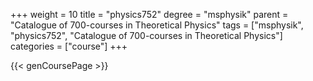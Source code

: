 +++
weight = 10
title = "physics752"
degree = "msphysik"
parent = "Catalogue of 700-courses in Theoretical Physics"
tags = ["msphysik", "physics752", "Catalogue of 700-courses in Theoretical Physics"]
categories = ["course"]
+++

{{< genCoursePage >}}
